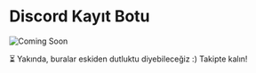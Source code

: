 # Discord Kayıt Botu 

![Coming Soon](https://img.shields.io/badge/Status-Coming%20Soon-blue)

⏳ Yakında, buralar eskiden dutluktu diyebileceğiz :)
Takipte kalın!